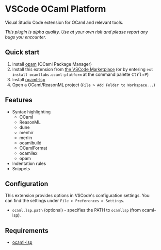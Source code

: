 # VSCode OCaml Platform

Visual Studio Code extension for OCaml and relevant tools.

_This plugin is alpha quality. Use at your own risk and please report any bugs
you encounter._

## Quick start

1. Install [opam](https://opam.ocaml.org) (OCaml Package Manager)
2. Install this extension from
   [the VSCode Marketplace](https://marketplace.visualstudio.com/items?itemName=ocamllabs.ocaml-platform)
   (or by entering `ext install ocamllabs.ocaml-platform` at the command palette
   <kbd>Ctrl</kbd>+<kbd>P</kbd>)
3. Install [ocaml-lsp](https://github.com/ocaml/ocaml-lsp)
4. Open a OCaml/ReasonML project (`File > Add Folder to Workspace...`)

## Features

- Syntax highlighting
  - OCaml
  - ReasonML
  - dune
  - menhir
  - merlin
  - ocamlbuild
  - OCamlFormat
  - ocamllex
  - opam
- Indentation rules
- Snippets

## Configuration

This extension provides options in VSCode's configuration settings. You can find
the settings under `File > Preferences > Settings`.

- `ocaml.lsp.path` (optional) - specifies the PATH to `ocamllsp` (from
  ocaml-lsp).

## Requirements

- [ocaml-lsp](https://github.com/ocaml/ocaml-lsp)
